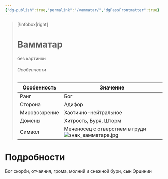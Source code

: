 ```yaml
---
{"dg-publish":true,"permalink":"/vammatar/","dgPassFrontmatter":true}
---
```


> [!infobox|right]
> # Вамматар
> без картинки
> ###### Особенности
> | Особенность | Значение |
> | ---- | ---- |
> | Ранг |Бог |
> | Сторона | Адифор|
> | Мировоззрение | Хаотично-нейтральное |
> | Домены |Хитрость, Буря, Шторм|
> |Символ| Меченосец с отверстием в груди ![знак_вамматара.jpg](/img/user/%D0%B7%D0%BD%D0%B0%D0%BA_%D0%B2%D0%B0%D0%BC%D0%BC%D0%B0%D1%82%D0%B0%D1%80%D0%B0.jpg)|

# Подробности

Бог скорби, отчаяния, грома, молний и снежной бури, сын Эрцинии